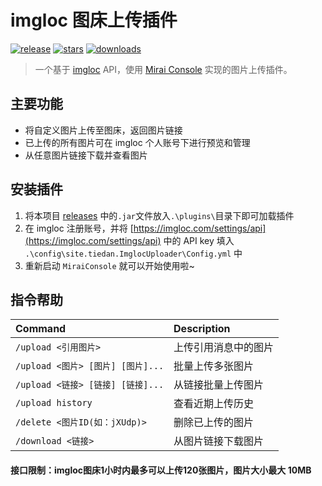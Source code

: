 # imgloc 图床上传插件

[![release](https://img.shields.io/github/v/release/tiedanGH/imgloc-uploader)](https://github.com/tiedanGH/imgloc-uploader/releases)
[![stars](https://img.shields.io/github/stars/tiedanGH/imgloc-uploader?style=flat&color=orange)](https://github.com/tiedanGH/imgloc-uploader)
[![downloads](https://shields.io/github/downloads/tiedanGH/imgloc-uploader/total)](https://github.com/tiedanGH/imgloc-uploader/releases/latest)

> 一个基于 [imgloc](https://imgloc.com/) API，使用 [Mirai Console](https://github.com/mamoe/mirai) 实现的图片上传插件。

## 主要功能
- 将自定义图片上传至图床，返回图片链接
- 已上传的所有图片可在 imgloc 个人账号下进行预览和管理
- 从任意图片链接下载并查看图片

## 安装插件
1. 将本项目 [releases](https://github.com/tiedanGH/imgloc-uploader/releases) 中的`.jar`文件放入`.\plugins\`目录下即可加载插件
2. 在 imgloc 注册账号，并将 [https://imgloc.com/settings/api](https://imgloc.com/settings/api) 中的 API key 填入 `.\config\site.tiedan.ImglocUploader\Config.yml` 中
3. 重新启动 `MiraiConsole` 就可以开始使用啦~

## 指令帮助

| Command                     | Description |
|:----------------------------|:------------|
| `/upload <引用图片>`            | 上传引用消息中的图片  |
| `/upload <图片> [图片] [图片]...` | 批量上传多张图片    |
| `/upload <链接> [链接] [链接]...` | 从链接批量上传图片   |
| `/upload history`           | 查看近期上传历史    |
| `/delete <图片ID(如：jXUdp)>`   | 删除已上传的图片    |
| `/download <链接>`            | 从图片链接下载图片   |

#### 接口限制：imgloc图床1小时内最多可以上传120张图片，图片大小最大 10MB